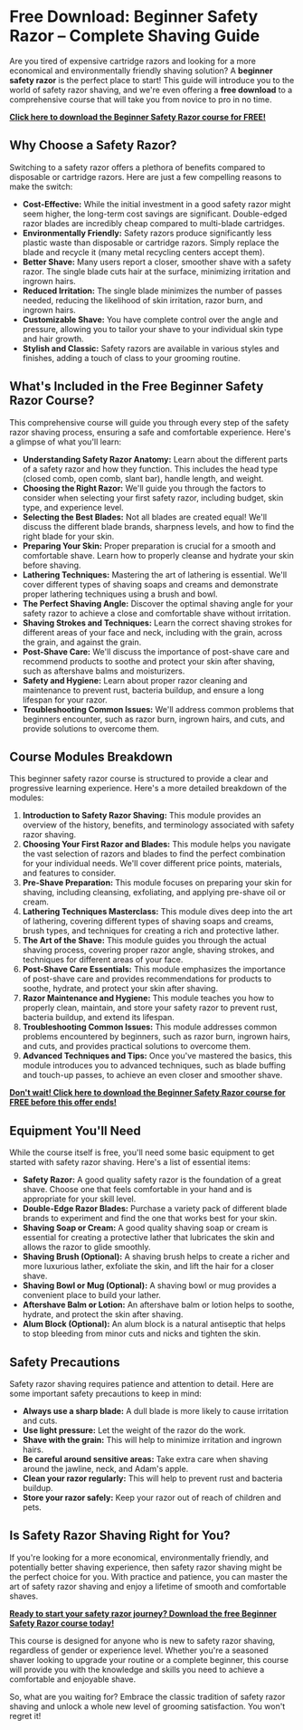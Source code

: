 # Free Download: Beginner Safety Razor – Complete Shaving Guide

Are you tired of expensive cartridge razors and looking for a more economical and environmentally friendly shaving solution? A **beginner safety razor** is the perfect place to start! This guide will introduce you to the world of safety razor shaving, and we're even offering a **free download** to a comprehensive course that will take you from novice to pro in no time.

[**Click here to download the Beginner Safety Razor course for FREE!**](https://udemywork.com/beginner-safety-razor)

## Why Choose a Safety Razor?

Switching to a safety razor offers a plethora of benefits compared to disposable or cartridge razors. Here are just a few compelling reasons to make the switch:

*   **Cost-Effective:** While the initial investment in a good safety razor might seem higher, the long-term cost savings are significant. Double-edged razor blades are incredibly cheap compared to multi-blade cartridges.
*   **Environmentally Friendly:** Safety razors produce significantly less plastic waste than disposable or cartridge razors. Simply replace the blade and recycle it (many metal recycling centers accept them).
*   **Better Shave:** Many users report a closer, smoother shave with a safety razor. The single blade cuts hair at the surface, minimizing irritation and ingrown hairs.
*   **Reduced Irritation:** The single blade minimizes the number of passes needed, reducing the likelihood of skin irritation, razor burn, and ingrown hairs.
*   **Customizable Shave:** You have complete control over the angle and pressure, allowing you to tailor your shave to your individual skin type and hair growth.
*   **Stylish and Classic:** Safety razors are available in various styles and finishes, adding a touch of class to your grooming routine.

## What's Included in the Free Beginner Safety Razor Course?

This comprehensive course will guide you through every step of the safety razor shaving process, ensuring a safe and comfortable experience. Here's a glimpse of what you'll learn:

*   **Understanding Safety Razor Anatomy:** Learn about the different parts of a safety razor and how they function. This includes the head type (closed comb, open comb, slant bar), handle length, and weight.
*   **Choosing the Right Razor:** We'll guide you through the factors to consider when selecting your first safety razor, including budget, skin type, and experience level.
*   **Selecting the Best Blades:** Not all blades are created equal! We'll discuss the different blade brands, sharpness levels, and how to find the right blade for your skin.
*   **Preparing Your Skin:** Proper preparation is crucial for a smooth and comfortable shave. Learn how to properly cleanse and hydrate your skin before shaving.
*   **Lathering Techniques:** Mastering the art of lathering is essential. We'll cover different types of shaving soaps and creams and demonstrate proper lathering techniques using a brush and bowl.
*   **The Perfect Shaving Angle:** Discover the optimal shaving angle for your safety razor to achieve a close and comfortable shave without irritation.
*   **Shaving Strokes and Techniques:** Learn the correct shaving strokes for different areas of your face and neck, including with the grain, across the grain, and against the grain.
*   **Post-Shave Care:** We'll discuss the importance of post-shave care and recommend products to soothe and protect your skin after shaving, such as aftershave balms and moisturizers.
*   **Safety and Hygiene:** Learn about proper razor cleaning and maintenance to prevent rust, bacteria buildup, and ensure a long lifespan for your razor.
*   **Troubleshooting Common Issues:** We'll address common problems that beginners encounter, such as razor burn, ingrown hairs, and cuts, and provide solutions to overcome them.

## Course Modules Breakdown

This beginner safety razor course is structured to provide a clear and progressive learning experience. Here's a more detailed breakdown of the modules:

1.  **Introduction to Safety Razor Shaving:** This module provides an overview of the history, benefits, and terminology associated with safety razor shaving.
2.  **Choosing Your First Razor and Blades:** This module helps you navigate the vast selection of razors and blades to find the perfect combination for your individual needs. We'll cover different price points, materials, and features to consider.
3.  **Pre-Shave Preparation:** This module focuses on preparing your skin for shaving, including cleansing, exfoliating, and applying pre-shave oil or cream.
4.  **Lathering Techniques Masterclass:** This module dives deep into the art of lathering, covering different types of shaving soaps and creams, brush types, and techniques for creating a rich and protective lather.
5.  **The Art of the Shave:** This module guides you through the actual shaving process, covering proper razor angle, shaving strokes, and techniques for different areas of your face.
6.  **Post-Shave Care Essentials:** This module emphasizes the importance of post-shave care and provides recommendations for products to soothe, hydrate, and protect your skin after shaving.
7.  **Razor Maintenance and Hygiene:** This module teaches you how to properly clean, maintain, and store your safety razor to prevent rust, bacteria buildup, and extend its lifespan.
8.  **Troubleshooting Common Issues:** This module addresses common problems encountered by beginners, such as razor burn, ingrown hairs, and cuts, and provides practical solutions to overcome them.
9.  **Advanced Techniques and Tips:** Once you've mastered the basics, this module introduces you to advanced techniques, such as blade buffing and touch-up passes, to achieve an even closer and smoother shave.

[**Don't wait! Click here to download the Beginner Safety Razor course for FREE before this offer ends!**](https://udemywork.com/beginner-safety-razor)

## Equipment You'll Need

While the course itself is free, you'll need some basic equipment to get started with safety razor shaving. Here's a list of essential items:

*   **Safety Razor:** A good quality safety razor is the foundation of a great shave. Choose one that feels comfortable in your hand and is appropriate for your skill level.
*   **Double-Edge Razor Blades:** Purchase a variety pack of different blade brands to experiment and find the one that works best for your skin.
*   **Shaving Soap or Cream:** A good quality shaving soap or cream is essential for creating a protective lather that lubricates the skin and allows the razor to glide smoothly.
*   **Shaving Brush (Optional):** A shaving brush helps to create a richer and more luxurious lather, exfoliate the skin, and lift the hair for a closer shave.
*   **Shaving Bowl or Mug (Optional):** A shaving bowl or mug provides a convenient place to build your lather.
*   **Aftershave Balm or Lotion:** An aftershave balm or lotion helps to soothe, hydrate, and protect the skin after shaving.
*   **Alum Block (Optional):** An alum block is a natural antiseptic that helps to stop bleeding from minor cuts and nicks and tighten the skin.

## Safety Precautions

Safety razor shaving requires patience and attention to detail. Here are some important safety precautions to keep in mind:

*   **Always use a sharp blade:** A dull blade is more likely to cause irritation and cuts.
*   **Use light pressure:** Let the weight of the razor do the work.
*   **Shave with the grain:** This will help to minimize irritation and ingrown hairs.
*   **Be careful around sensitive areas:** Take extra care when shaving around the jawline, neck, and Adam's apple.
*   **Clean your razor regularly:** This will help to prevent rust and bacteria buildup.
*   **Store your razor safely:** Keep your razor out of reach of children and pets.

## Is Safety Razor Shaving Right for You?

If you're looking for a more economical, environmentally friendly, and potentially better shaving experience, then safety razor shaving might be the perfect choice for you. With practice and patience, you can master the art of safety razor shaving and enjoy a lifetime of smooth and comfortable shaves.

[**Ready to start your safety razor journey? Download the free Beginner Safety Razor course today!**](https://udemywork.com/beginner-safety-razor)

This course is designed for anyone who is new to safety razor shaving, regardless of gender or experience level. Whether you're a seasoned shaver looking to upgrade your routine or a complete beginner, this course will provide you with the knowledge and skills you need to achieve a comfortable and enjoyable shave.

So, what are you waiting for? Embrace the classic tradition of safety razor shaving and unlock a whole new level of grooming satisfaction. You won't regret it!
